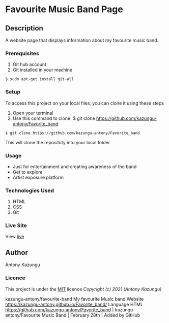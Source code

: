 # Favourite Music Band Page
## Description
A website page that displays information about my favourite music band.
### Prerequisites
1. Git hub account
2. Git installed in your machine
```
$ sudo apt-get install git-all
```
### Setup
To access this project on your local files, you can clone it using these steps
1. Open your terminal
1. Use this command to clone `$ git clone https://github.com/kazungu-antony/Favorite_band
```
$ git clone https://github.com/kazungu-antony/Favorite_band
```
 This will clone the repositoty into your local folder
### Usage
* Just for entertainment and creating awareness of the band
* Get to explore
* Artist exposure platform
### Technologies Used
1. HTML
2. CSS
3. Git
### Live Site
View [live](https://kazungu-antony.github.io/Favorite_band/)
## Author
Antony Kazungu
### Licence
This project is under the  [MIT](LICENSE) licence
*Copyright (c) 2021 (Antony Kazungu)*

kazungu-antony/favourite-band
My favourite Music band
Website
https://kazungu-antony.github.io/Favorite_band/
Language
HTML
<https://github.com/kazungu-antony/Favorite_band> | kazungu-antony/Favourite Music Band | February 28th | Added by GitHub

